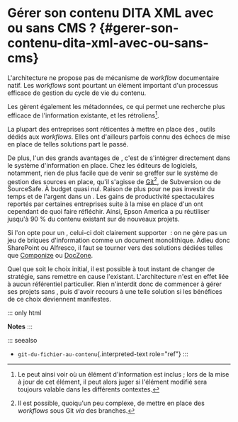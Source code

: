 # Gérer son contenu DITA XML avec ou sans CMS ? {#gerer-son-contenu-dita-xml-avec-ou-sans-cms}

L\'architecture ne propose pas de mécanisme de *workflow* documentaire
natif. Les *workflows* sont pourtant un élément important d\'un
processus efficace de gestion du cycle de vie du contenu.

Les gèrent également les métadonnées, ce qui permet une recherche plus
efficace de l\'information existante, et les rétroliens[^1].

La plupart des entreprises sont réticentes à mettre en place des ,
outils dédiés aux *workflows*. Elles ont d\'ailleurs parfois connu des
échecs de mise en place de telles solutions part le passé.

De plus, l\'un des grands avantages de , c\'est de s\'intégrer
directement dans le système d\'information en place. Chez les éditeurs
de logiciels, notamment, rien de plus facile que de venir se greffer sur
le système de gestion des sources en place, qu\'il s\'agisse de
[Git]()[^2], de Subversion ou de SourceSafe. À budget quasi nul. Raison
de plus pour ne pas investir du temps et de l\'argent dans un . Les
gains de productivité spectaculaires reportés par certaines entreprises
suite à la mise en place d\'un ont cependant de quoi faire réfléchir.
Ainsi, Epson America a pu réutiliser jusqu\'à 90 % du contenu existant
sur de nouveaux projets.

Si l\'on opte pour un , celui-ci doit clairement supporter  : on ne gère
pas un jeu de briques d\'information comme un document monolithique.
Adieu donc SharePoint ou Alfresco, il faut se tourner vers des solutions
dédiées telles que [Componize]() ou [DocZone]().

Quel que soit le choix initial, il est possible à tout instant de
changer de stratégie, sans remettre en cause l\'existant.
L\'architecture n\'est en effet liée à aucun référentiel particulier.
Rien n\'interdit donc de commencer à gérer ses projets sans , puis
d\'avoir recours à une telle solution si les bénéfices de ce choix
deviennent manifestes.

::: only
html

**Notes**
:::

::: seealso
-   `git-du-fichier-au-contenu`{.interpreted-text role="ref"}
:::

[^1]: Le peut ainsi voir où un élément d\'information est inclus ; lors
    de la mise à jour de cet élément, il peut alors juger si l\'élément
    modifié sera toujours valable dans les différents contextes.

[^2]: Il est possible, quoiqu\'un peu complexe, de mettre en place des
    *workflows* sous Git *via* des branches.
